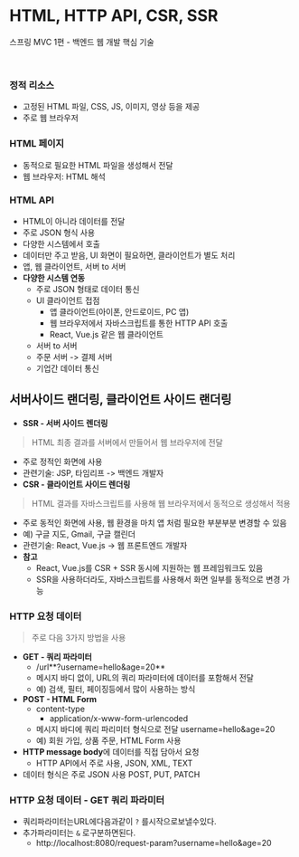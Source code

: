 # HTML, HTTP API, CSR, SSR
스프링 MVC 1편 - 백엔드 웹 개발 핵심 기술

<br>

### 정적 리소스
* 고정된 HTML 파일, CSS, JS, 이미지, 영상 등을 제공
* 주로 웹 브라우저

### HTML 페이지
* 동적으로 필요한 HTML 파일을 생성해서 전달
* 웹 브라우저: HTML 해석

### HTML API
  * HTML이 아니라 데이터를 전달
  * 주로 JSON 형식 사용
  * 다양한 시스템에서 호출
  * 데이터만 주고 받음, UI 화면이 필요하면, 클라이언트가 별도 처리
  * 앱, 웹 클라이언트, 서버 to 서버
* **다양한 시스템 연동**
  * 주로 JSON 형태로 데이터 통신
  * UI 클라이언트 접점
    * 앱 클라이언트(아이폰, 안드로이드, PC 앱)
    * 웹 브라우저에서 자바스크립트를 통한 HTTP API 호출
    * React, Vue.js 같은 웹 클라이언트
  * 서버 to 서버
  * 주문 서버 -> 결제 서버
  * 기업간 데이터 통신

## 서버사이드 랜더링, 클라이언트 사이드 랜더링
* **SSR - 서버 사이드 렌더링**
> HTML 최종 결과를 서버에서 만들어서 웹 브라우저에 전달
  * 주로 정적인 화면에 사용
  * 관련기술: JSP, 타임리프 -> 백엔드 개발자
* **CSR - 클라이언트 사이드 렌더링**
> HTML 결과를 자바스크립트를 사용해 웹 브라우저에서 동적으로 생성해서 적용
  * 주로 동적인 화면에 사용, 웹 환경을 마치 앱 처럼 필요한 부분부분 변경할 수 있음
  * 예) 구글 지도, Gmail, 구글 캘린더
  * 관련기술: React, Vue.js -> 웹 프론트엔드 개발자
* **참고**
  * React, Vue.js를 CSR + SSR 동시에 지원하는 웹 프레임워크도 있음
  * SSR을 사용하더라도, 자바스크립트를 사용해서 화면 일부를 동적으로 변경 가능

### HTTP 요청 데이터 
> 주로 다음 3가지 방법을 사용 
* **GET - 쿼리 파라미터**
  * /url**?username=hello&age=20**
  * 메시지 바디 없이, URL의 쿼리 파라미터에 데이터를 포함해서 전달
  * 예) 검색, 필터, 페이징등에서 많이 사용하는 방식
* **POST - HTML Form**
  * content-type
    * application/x-www-form-urlencoded
  * 메시지 바디에 쿼리 파리미터 형식으로 전달 username=hello&age=20
  * 예) 회원 가입, 상품 주문, HTML Form 사용
* **HTTP message body**에 데이터를 직접 담아서 요청
  * HTTP API에서 주로 사용, JSON, XML, TEXT
* 데이터 형식은 주로 JSON 사용 POST, PUT, PATCH

### HTTP 요청 데이터 - GET 쿼리 파라미터
* 쿼리파라미터는URL에다음과같이 `?` 를시작으로보낼수있다.
* 추가파라미터는 `&` 로구분하면된다.
  * http://localhost:8080/request-param?username=hello&age=20
